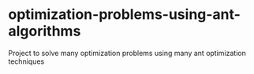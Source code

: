 optimization-problems-using-ant-algorithms
==========================================

Project to solve many optimization problems using many ant optimization techniques